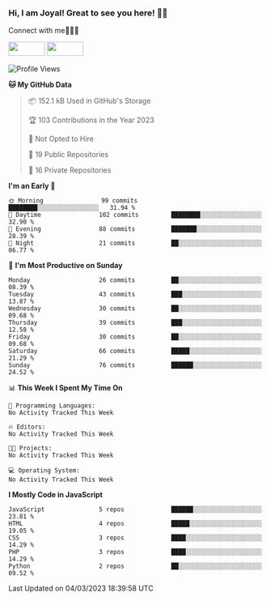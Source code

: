 ### Hi, I am Joyal! Great to see you here! 👨‍💻

Connect with me🧑🏼‍💻

[<img src="https://img.shields.io/badge/--twitter?label=Twitter&logo=Twitter&style=social"  width="72px" height="28px">](https://twitter.com/joyalDev) [<img src="https://img.shields.io/badge/--linkedin?label=LinkedIn&logo=LinkedIn&style=social"  width="72px" height="28px">](https://www.linkedin.com/in/joyal-raphel-588760191/)



<!--START_SECTION:waka-->
![Profile Views](http://img.shields.io/badge/Profile%20Views-6-blue)

**🐱 My GitHub Data** 

> 📦 152.1 kB Used in GitHub's Storage 
 > 
> 🏆 103 Contributions in the Year 2023
 > 
> 🚫 Not Opted to Hire
 > 
> 📜 19 Public Repositories 
 > 
> 🔑 16 Private Repositories 
 > 
**I'm an Early 🐤** 

```text
🌞 Morning                99 commits          ████████░░░░░░░░░░░░░░░░░   31.94 % 
🌆 Daytime                102 commits         ████████░░░░░░░░░░░░░░░░░   32.90 % 
🌃 Evening                88 commits          ███████░░░░░░░░░░░░░░░░░░   28.39 % 
🌙 Night                  21 commits          ██░░░░░░░░░░░░░░░░░░░░░░░   06.77 % 
```
📅 **I'm Most Productive on Sunday** 

```text
Monday                   26 commits          ██░░░░░░░░░░░░░░░░░░░░░░░   08.39 % 
Tuesday                  43 commits          ███░░░░░░░░░░░░░░░░░░░░░░   13.87 % 
Wednesday                30 commits          ██░░░░░░░░░░░░░░░░░░░░░░░   09.68 % 
Thursday                 39 commits          ███░░░░░░░░░░░░░░░░░░░░░░   12.58 % 
Friday                   30 commits          ██░░░░░░░░░░░░░░░░░░░░░░░   09.68 % 
Saturday                 66 commits          █████░░░░░░░░░░░░░░░░░░░░   21.29 % 
Sunday                   76 commits          ██████░░░░░░░░░░░░░░░░░░░   24.52 % 
```


📊 **This Week I Spent My Time On** 

```text
💬 Programming Languages: 
No Activity Tracked This Week

🔥 Editors: 
No Activity Tracked This Week

🐱‍💻 Projects: 
No Activity Tracked This Week

💻 Operating System: 
No Activity Tracked This Week
```

**I Mostly Code in JavaScript** 

```text
JavaScript               5 repos             ██████░░░░░░░░░░░░░░░░░░░   23.81 % 
HTML                     4 repos             █████░░░░░░░░░░░░░░░░░░░░   19.05 % 
CSS                      3 repos             ████░░░░░░░░░░░░░░░░░░░░░   14.29 % 
PHP                      3 repos             ████░░░░░░░░░░░░░░░░░░░░░   14.29 % 
Python                   2 repos             ██░░░░░░░░░░░░░░░░░░░░░░░   09.52 % 
```




 Last Updated on 04/03/2023 18:39:58 UTC
<!--END_SECTION:waka-->
